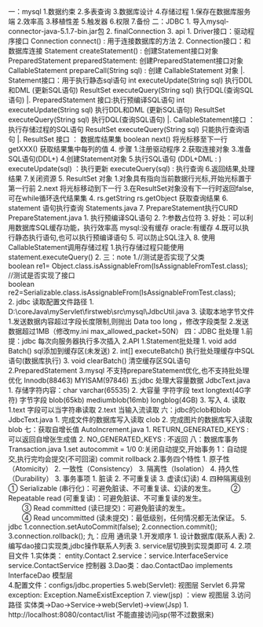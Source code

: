 一：mysql
    1.数据约束
    2.多表查询
    3.数据库设计
    4.存储过程
        1.保存在数据库服务端
        2.效率高
        3.移植性差
    5.触发器
    6.权限
    7.备份
二：JDBC
    1. 导入mysql-connector-java-5.1.7-bin.jar包
    2. finalConnection
    3. api
        1. Driver接口：驱动程序接口
            Connection connect() : 用于连接数据库的方法
        2. Connection接口：和数据库连接
            Statement createStatement() : 创建Statement接口对象
            PreparedStatement preparedStatement: 创建PreparedStatement接口对象
            CallableStatement prepareCall(String sql) : 创建 CallableStatement 对象
        |. Statement接口：用于执行静态sql语句
            int executeUpdate(String sql)  执行DDL和DML (更新SQL语句)
            ResultSet executeQuery(String sql) 执行DQL(查询SQL语句)
            |. PreparedStatement 接口:执行预编译SQL语句
                int executeUpdate(String sql)  执行DDL和DML (更新SQL语句)
                ResultSet executeQuery(String sql) 执行DQL(查询SQL语句)
                |. CallableStatement接口 ：执行存储过程的SQL语句
                    ResultSet executeQuery(String sql) 只能执行查询语句
        |. ResultSet 接口 ： 数据库结果集
            boolean next()  将光标移至下一行
            getXXX()    获取结果集中每列的值
    4. 步骤
        1.注册驱动程序
        2.获取连接对象
        3.准备SQL语句(DDL+)
        4.创建Statement对象
        5.执行SQL语句 (DDL+DML : )
            executeUpdate(sql) ：执行更新
            executeQuery(sql) : 执行查询
        6.返回结果,处理结果
        7.关闭资源
    5. ResultSet 对象
        1.对象具有指向当前数据行光标,开始光标置于第一行前
        2.next 将光标移动到下一行
        3.在ResultSet对象没有下一行时返回false,可在while循环迭代结果集
        4. rs.getString rs.getObject 获取查询结果
    6. statement 语句执行查询 Statements.java
    7. PrepareStatement执行CURD         PrepareStatement.java
        1. 执行预编译SQL语句
        2. ?:参数占位符
        3. 好处：可以利用数据库SQL缓存功能，执行效率高
            mysql:没有缓存
            oracle:有缓存
        4.既可以执行静态执行语句,也可以执行预编译语句
        5. 可以防止SQL注入
    8. 使用CallableStatement调用存储过程
        1.执行存储过程只能使用 statement.executeQuery()
        2.
三：note
    1.//测试是否实现了父类  
      boolean re1= Object.class.isAssignableFrom(IsAssignableFromTest.class);  
      //测试是否实现了接口  
      boolean re2=Serializable.class.isAssignableFrom(IsAssignableFromTest.class);  
    2. jdbc 读取配置文件路径
        1. D:\coreJava\myServlet\firstweb\src\mysql\JdbcUtil.java
    3. 读取本地字节文件
        1.发送数据内容超过字段长度限制,则抛出 Data too long ，修改字段类型
        2.发送数据超过1MB（修改my.ini max_allowed_packet=50N）
四：JDBC 批处理
    1.前提：jdbc 每次向服务器执行多次插入
    2.API
        1.Statement批处理
            1. void add Batch()  sql添加到缓存区(未发送)
            2. int[] executeBatch() 执行批处理缓存中SQL语句(数据库执行)
            3. void clearBatch() 清空缓存区SQL语句
        2.PreparedStatement
        3.mysql 不支持prepareStatement优化,也不支持批处理优化
        Innodb(88463) MYISAM(97846)
五:jdbc 处理大容量数据  JdbcText.java
    1. 存储字符内容：char varchar(65535)
    2. 大容量
        字符字段 text longtext(4G字符)
        字节字段 blob(65kb) mediumblob(16mb) longblog(4GB)
    3. 写入
    4. 读取
        1.text 字段可以当字符串读取
        2.text 当输入流读取
六：jdbc的clob和blob        JdbcText.java
    1. 完成文件的数据库写入读取 clob
    2. 完成图片的数据库写入读取 blob
七：获取自增长值   AutoIncrement.java
    1. RETURN_GENERATED_KEYS : 可以返回自增张生成值
    2. NO_GENERATED_KEYS    : 不返回
八：数据库事务 Transaction.java
    1.set autocommit = 1/0 
        0:关闭自动提交,开始事务
        1：自动提交,执行完均会提交(不可回滚)
         commit rollback
    2.事务四个特性
        1. 原子性（Atomicity）
        2. 一致性（Consistency）
        3. 隔离性（Isolation）
        4. 持久性（Durability）
    3. 事务事项
        1. 脏读
        2. 不可重复读
        3. 虚读(幻读)
    4. 四种隔离级别
        ① Serializable (串行化)：可避免脏读、不可重复读、幻读的发生。
    　　② Repeatable read (可重复读)：可避免脏读、不可重复读的发生。    
    　　③ Read committed (读已提交)：可避免脏读的发生。    
    　　④ Read uncommitted (读未提交)：最低级别，任何情况都无法保证。
    5. jdbc 
        1.connection.setAutoCommit(false);
        2.connection.commit();
        3.connection.rollback();
九：应用 通讯录
    1.开发顺序
        1. 设计数据库(联系人表)
        2. 编写dao接口实现类,jdbc操作联系人列表
        3. service层切换到实现类即可
        4.
    2.项目文件
        1.实体类： entity.Contact
        2.service：service.InterfaceService  service.ContactService  控制器
        3.Dao类：dao.ContactDao implements InterfaceDao              模型层      
        4.配置文件：configs/jdbc.properties
        5.web(Servlet):                                              视图层 Servlet
        6.异常exception: Exception.NameExistException
        7. view(jsp) ：view                                          视图层
    3.访问路径 实体类->Dao->Service->web(Servlet)->view(Jsp)
        1. http://localhost:8080/contact/list  不能直接访问jsp(带不过数据来)